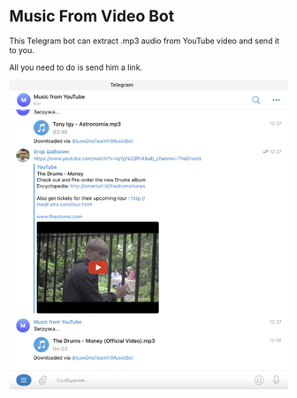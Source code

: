 # Music From Video Bot

This Telegram bot can extract .mp3 audio from YouTube video and send it to you.

All you need to do is send him a link.

![bot-screenshot](extra/screenshot.png)